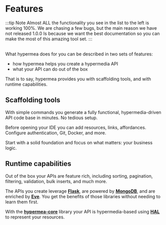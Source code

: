 # Features

:::tip Note
Almost ALL the functionality you see in the list to the left is working 100%.
We are chasing a few bugs, but the main reason we have not released 1.0.0
Is because we want the best documentation so you can make the most of this amazing
tool set.
<centered-image src="/img/work-in-progress.png" />
:::

<br/>
What hypermea does for you can be described in two sets of features:

* how hypermea helps you create a hypermedia API
* what your API can do out of the box

That is to say, hypermea provides you with scaffolding tools, and with runtime capabilities.

## Scaffolding tools

With simple commands you generate a fully functional, hypermedia-driven API code base in minutes. No tedious setup.

Before opening your IDE you can add resources, links, affordances. Configure authentication, Git, Docker, and more.

Start with a solid foundation and focus on what matters: your business logic.

## Runtime capabilities

Out of the box your APIs are feature rich, including sorting, pagination, filtering, validation, bulk inserts, and much more.

The APIs you create leverage <b><u><a href="https://flask.palletsprojects.com/en/stable/">Flask</a></u></b>, are powered by <b><u><a href="https://www.mongodb.com/">MongoDB</a></u></b>, and are enriched by <b><u><a href="https://docs.python-eve.org/en/stable/index.html">Eve</a></u></b>.  You get the benefits of those libraries without needing to learn them first.

With the <b><u><a href="https://pypi.org/project/hypermea-core/">hypermea-core</a></u></b> library your API is hypermedia-based using <b><u><a href="https://dev.to/nevnet99/wtf-is-hal-hypertext-application-language-2fo6">HAL</a></u></b> to represent your resources.
